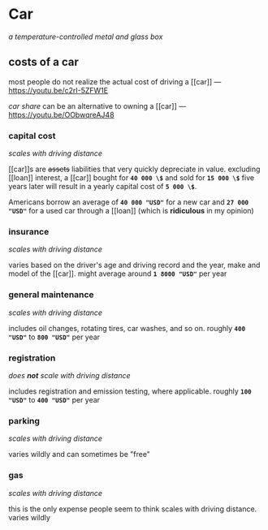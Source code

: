 # Car

_a temperature-controlled metal and glass box_

## costs of a car

most people do not realize the actual cost of driving a [[car]] &mdash; <https://youtu.be/c2rI-5ZFW1E>

_car share_ can be an alternative to owning a [[car]] &mdash; <https://youtu.be/OObwqreAJ48>

### capital cost

_scales with driving distance_

[[car]]s are ~~assets~~ liabilities that very quickly depreciate in value. excluding [[loan]] interest, a [[car]] bought for **`40 000 \$`** and sold for **`15 000 \$`** five years later will result in a yearly capital cost of **`5 000 \$`**.

Americans borrow an average of **`40 000 "USD"`** for a new car and **`27 000 "USD"`** for a used car through a [[loan]] (which is **ridiculous** in my opinion)

### insurance

_scales with driving distance_

varies based on the driver's age and driving record and the year, make and model of the [[car]]. might average around **`1 8000 "USD"`** per year

### general maintenance

_scales with driving distance_

includes oil changes, rotating tires, car washes, and so on. roughly **`400 "USD"`** to **`800 "USD"`** per year

### registration

_does **not** scale with driving distance_

includes registration and emission testing, where applicable. roughly **`100 "USD"`** to **`400 "USD"`** per year

### parking

_scales with driving distance_

varies wildly and can sometimes be "free"

### gas

_scales with driving distance_

this is the only expense people seem to think scales with driving distance. varies wildly
